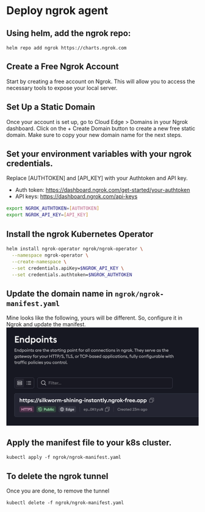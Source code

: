 # Deploy ngrok agent

## Using helm, add the ngrok repo:
```
helm repo add ngrok https://charts.ngrok.com
```

## Create a Free Ngrok Account
Start by creating a free account on Ngrok. This will allow you to access the necessary tools to expose your local server.

## Set Up a Static Domain
Once your account is set up, go to Cloud Edge > Domains in your Ngrok dashboard. Click on the + Create Domain button to create a new free static domain. Make sure to copy your new domain name for the next steps.

## Set your environment variables with your ngrok credentials. 
Replace [AUTHTOKEN] and [API_KEY] with your Authtoken and API key.
* Auth token: https://dashboard.ngrok.com/get-started/your-authtoken
* API keys: https://dashboard.ngrok.com/api-keys
```bash
export NGROK_AUTHTOKEN=[AUTHTOKEN]
export NGROK_API_KEY=[API_KEY]
```

## Install the ngrok Kubernetes Operator
```bash
helm install ngrok-operator ngrok/ngrok-operator \
  --namespace ngrok-operator \
  --create-namespace \
  --set credentials.apiKey=$NGROK_API_KEY \
  --set credentials.authtoken=$NGROK_AUTHTOKEN
```

## Update the domain name in `ngrok/ngrok-manifest.yaml`
Mine looks like the following, yours will be different. So, configure it in Ngrok and update the manifest.
![image](../images/ngrok-endpoint.png)

## Apply the manifest file to your k8s cluster.
```
kubectl apply -f ngrok/ngrok-manifest.yaml
```

## To delete the ngrok tunnel
Once you are done, to remove the tunnel
```
kubectl delete -f ngrok/ngrok-manifest.yaml
```